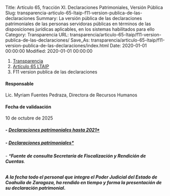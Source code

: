 Title: Artículo 65, fracción XI. Declaraciones Patrimoniales, Versión Pública
Slug: transparencia-articulo-65-ltaip-f11-version-publica-de-las-declaraciones
Summary: La versión pública de las declaraciones patrimoniales de las personas servidoras públicas en términos de las disposiciones jurídicas aplicables, en los sistemas habilitados para ello
Category: Transparencia
URL: transparencia/articulo-65-ltaip/f11-version-publica-de-las-declaraciones/
Save_As: transparencia/articulo-65-ltaip/f11-version-publica-de-las-declaraciones/index.html
Date: 2020-01-01 00:00:00
Modified: 2020-01-01 00:00:00


<nav aria-label="breadcrumb">
<ol class="breadcrumb">
<li class="breadcrumb-item"><a href="../../">Transparencia</a></li>
<li class="breadcrumb-item"><a href="../">Artículo 65 LTAIP</a></li>
<li class="breadcrumb-item active" aria-current="page">F11 version publica de las declaraciones</li>
</ol>
</nav>



#### Responsable

Lic. Myriam Fuentes Pedraza, Directora de Recursos Humanos


#### Fecha de validaación

10 de octubre de 2025



##### - [*Declaraciones patrimoniales hasta 2021**](http://www.declaranetcoahuila.gob.mx:9001/sidp/publica/?q=E0042&q2=57)

##### - [*Declaraciones patrimoniales**](https://servidorespublicos.sefircoahuila.gob.mx/poderjudicial)

###### - ****Fuente de consulta Secretaría de Fiscalización y Rendición de Cuentas***.


#### *A la fecha todo el personal que integra el Poder Judicial del Estado de Coahuila de Zaragoza, ha rendido en tiempo y forma la presentación de su declaración patrimonial*.